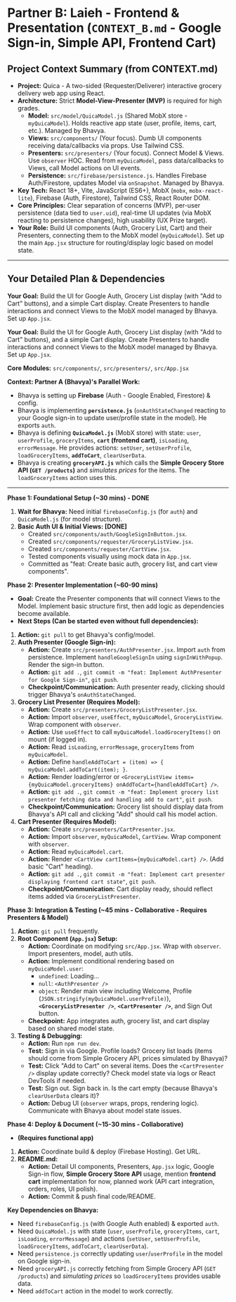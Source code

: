 # Partner B: Laieh - Frontend & Presentation (`CONTEXT_B.md` - Google Sign-in, Simple API, Frontend Cart)

## Project Context Summary (from CONTEXT.md)

*   **Project:** Quica - A two-sided (Requester/Deliverer) interactive grocery delivery web app using React.
*   **Architecture:** Strict **Model-View-Presenter (MVP)** is required for high grades.
    *   **Model:** `src/model/QuicaModel.js` (Shared MobX store - `myQuicaModel`). Holds reactive app state (user, profile, items, cart, etc.). Managed by Bhavya.
    *   **Views:** `src/components/` (Your focus). Dumb UI components receiving data/callbacks via props. Use Tailwind CSS.
    *   **Presenters:** `src/presenters/` (Your focus). Connect Model & Views. Use `observer` HOC. Read from `myQuicaModel`, pass data/callbacks to Views, call Model actions on UI events.
    *   **Persistence:** `src/firebase/persistence.js`. Handles Firebase Auth/Firestore, updates Model via `onSnapshot`. Managed by Bhavya.
*   **Key Tech:** React 18+, Vite, JavaScript (ES6+), MobX (`mobx`, `mobx-react-lite`), Firebase (Auth, Firestore), Tailwind CSS, React Router DOM.
*   **Core Principles:** Clear separation of concerns (MVP), per-user persistence (data tied to `user.uid`), real-time UI updates (via MobX reacting to persistence changes), high usability (UX Prize target).
*   **Your Role:** Build UI components (Auth, Grocery List, Cart) and their Presenters, connecting them to the MobX model (`myQuicaModel`). Set up the main `App.jsx` structure for routing/display logic based on model state.

---

## Your Detailed Plan & Dependencies

**Your Goal:** Build the UI for Google Auth, Grocery List display (with "Add to Cart" buttons), and a simple Cart display. Create Presenters to handle interactions and connect Views to the MobX model managed by Bhavya. Set up `App.jsx`.

**Your Goal:** Build the UI for Google Auth, Grocery List display (with "Add to Cart" buttons), and a simple Cart display. Create Presenters to handle interactions and connect Views to the MobX model managed by Bhavya. Set up `App.jsx`.

**Core Modules:** `src/components/`, `src/presenters/`, `src/App.jsx`

**Context: Partner A (Bhavya)'s Parallel Work:**
*   Bhavya is setting up **Firebase** (Auth - Google Enabled, Firestore) & config.
*   Bhavya is implementing **`persistence.js`** (`onAuthStateChanged` reacting to your Google sign-in to update user/profile state in the model). He exports `auth`.
*   Bhavya is defining **`QuicaModel.js`** (MobX store) with state: `user`, `userProfile`, `groceryItems`, **`cart` (frontend cart)**, `isLoading`, `errorMessage`. He provides actions: `setUser`, `setUserProfile`, `loadGroceryItems`, **`addToCart`**, `clearUserData`.
*   Bhavya is creating **`groceryAPI.js`** which calls the **Simple Grocery Store API (`GET /products`)** and *simulates prices* for the items. The `loadGroceryItems` action uses this.

---

**Phase 1: Foundational Setup (~30 mins) - DONE**

1.  **Wait for Bhavya:** Need initial `firebaseConfig.js` (for `auth`) and `QuicaModel.js` (for model structure).
2.  **Basic Auth UI & Initial Views: [DONE]**
    *   Created `src/components/auth/GoogleSignInButton.jsx`.
    *   Created `src/components/requester/GroceryListView.jsx`.
    *   Created `src/components/requester/CartView.jsx`.
    *   Tested components visually using mock data in `App.jsx`.
    *   Committed as "feat: Create basic auth, grocery list, and cart view components".

**Phase 2: Presenter Implementation (~60-90 mins)**

*   **Goal:** Create the Presenter components that will connect Views to the Model. Implement basic structure first, then add logic as dependencies become available.
*   **Next Steps (Can be started even without full dependencies):**

1.  **Action:** `git pull` to get Bhavya's config/model.
2.  **Auth Presenter (Google Sign-in):**
    *   **Action:** Create `src/presenters/AuthPresenter.jsx`. Import `auth` from persistence. Implement `handleGoogleSignIn` using `signInWithPopup`. Render the sign-in button.
    *   **Action:** `git add .`, `git commit -m "feat: Implement AuthPresenter for Google Sign-in"`, `git push`.
    *   **Checkpoint/Communication:** Auth presenter ready, clicking should trigger Bhavya's `onAuthStateChanged`.
3.  **Grocery List Presenter (Requires Model):**
    *   **Action:** Create `src/presenters/GroceryListPresenter.jsx`.
    *   **Action:** Import `observer`, `useEffect`, `myQuicaModel`, `GroceryListView`. Wrap component with `observer`.
    *   **Action:** Use `useEffect` to call `myQuicaModel.loadGroceryItems()` on mount (if logged in).
    *   **Action:** Read `isLoading`, `errorMessage`, `groceryItems` from `myQuicaModel`.
    *   **Action:** Define `handleAddToCart = (item) => { myQuicaModel.addToCart(item); }`.
    *   **Action:** Render loading/error or `<GroceryListView items={myQuicaModel.groceryItems} onAddToCart={handleAddToCart} />`.
    *   **Action:** `git add .`, `git commit -m "feat: Implement grocery list presenter fetching data and handling add to cart"`, `git push`.
    *   **Checkpoint/Communication:** Grocery list should display data from Bhavya's API call and clicking "Add" should call his model action.
4.  **Cart Presenter (Requires Model):**
    *   **Action:** Create `src/presenters/CartPresenter.jsx`.
    *   **Action:** Import `observer`, `myQuicaModel`, `CartView`. Wrap component with `observer`.
    *   **Action:** Read `myQuicaModel.cart`.
    *   **Action:** Render `<CartView cartItems={myQuicaModel.cart} />`. (Add basic "Cart" heading).
    *   **Action:** `git add .`, `git commit -m "feat: Implement cart presenter displaying frontend cart state"`, `git push`.
    *   **Checkpoint/Communication:** Cart display ready, should reflect items added via `GroceryListPresenter`.

**Phase 3: Integration & Testing (~45 mins - Collaborative - Requires Presenters & Model)**

1.  **Action:** `git pull` frequently.
2.  **Root Component (`App.jsx`) Setup:**
    *   **Action:** Coordinate on modifying `src/App.jsx`. Wrap with `observer`. Import presenters, model, auth utils.
    *   **Action:** Implement conditional rendering based on `myQuicaModel.user`:
        *   `undefined`: Loading...
        *   `null`: `<AuthPresenter />`
        *   `object`: Render main view including Welcome, Profile (`JSON.stringify(myQuicaModel.userProfile)`), **`<GroceryListPresenter />`**, **`<CartPresenter />`**, and Sign Out button.
    *   **Checkpoint:** App integrates auth, grocery list, and cart display based on shared model state.
3.  **Testing & Debugging:**
    *   **Action:** Run `npm run dev`.
    *   **Test:** Sign in via Google. Profile loads? Grocery list loads (items should come from Simple Grocery API, prices simulated by Bhavya)?
    *   **Test:** Click "Add to Cart" on several items. Does the `<CartPresenter />` display update correctly? Check model state via logs or React DevTools if needed.
    *   **Test:** Sign out. Sign back in. Is the cart empty (because Bhavya's `clearUserData` clears it)?
    *   **Action:** Debug UI (`observer` wraps, props, rendering logic). Communicate with Bhavya about model state issues.

**Phase 4: Deploy & Document (~15-30 mins - Collaborative)**
*   **(Requires functional app)**
1.  **Action:** Coordinate build & deploy (Firebase Hosting). Get URL.
2.  **README.md:**
    *   **Action:** Detail UI components, Presenters, `App.jsx` logic, Google Sign-in flow, **Simple Grocery Store API** usage, mention **frontend cart** implementation for now, planned work (API cart integration, orders, roles, UI polish).
    *   **Action:** Commit & push final code/README.

**Key Dependencies on Bhavya:**

*   Need `firebaseConfig.js` (with Google Auth enabled) & exported `auth`.
*   Need `QuicaModel.js` with state (`user`, `userProfile`, `groceryItems`, `cart`, `isLoading`, `errorMessage`) and actions (`setUser`, `setUserProfile`, `loadGroceryItems`, `addToCart`, `clearUserData`).
*   Need `persistence.js` correctly updating `user`/`userProfile` in the model on Google sign-in.
*   Need `groceryAPI.js` correctly fetching from Simple Grocery API (`GET /products`) and *simulating prices* so `loadGroceryItems` provides usable data.
*   Need `addToCart` action in the model to work correctly.
